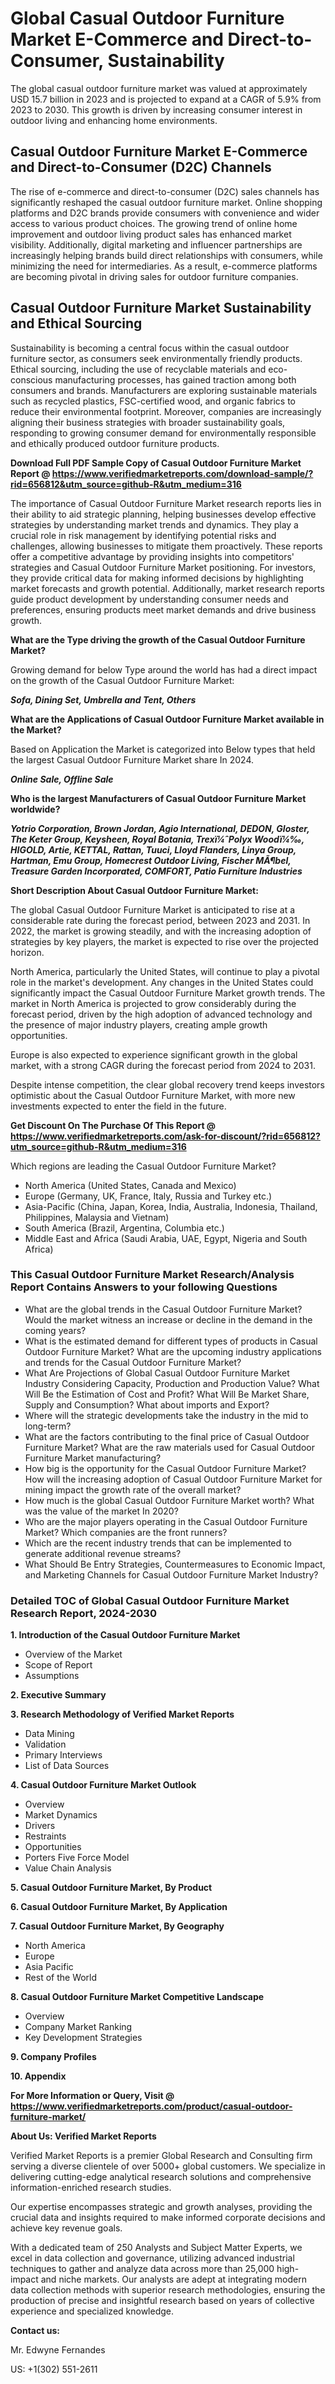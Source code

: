 <h1>Global Casual Outdoor Furniture Market E-Commerce and Direct-to-Consumer, Sustainability</h1><p class=""><p>The global casual outdoor furniture market was valued at approximately USD 15.7 billion in 2023 and is projected to expand at a CAGR of 5.9% from 2023 to 2030. This growth is driven by increasing consumer interest in outdoor living and enhancing home environments.</p><h2>Casual Outdoor Furniture Market E-Commerce and Direct-to-Consumer (D2C) Channels</h2><p>The rise of e-commerce and direct-to-consumer (D2C) sales channels has significantly reshaped the casual outdoor furniture market. Online shopping platforms and D2C brands provide consumers with convenience and wider access to various product choices. The growing trend of online home improvement and outdoor living product sales has enhanced market visibility. Additionally, digital marketing and influencer partnerships are increasingly helping brands build direct relationships with consumers, while minimizing the need for intermediaries. As a result, e-commerce platforms are becoming pivotal in driving sales for outdoor furniture companies.</p><h2>Casual Outdoor Furniture Market Sustainability and Ethical Sourcing</h2><p>Sustainability is becoming a central focus within the casual outdoor furniture sector, as consumers seek environmentally friendly products. Ethical sourcing, including the use of recyclable materials and eco-conscious manufacturing processes, has gained traction among both consumers and brands. Manufacturers are exploring sustainable materials such as recycled plastics, FSC-certified wood, and organic fabrics to reduce their environmental footprint. Moreover, companies are increasingly aligning their business strategies with broader sustainability goals, responding to growing consumer demand for environmentally responsible and ethically produced outdoor furniture products.</p></p><p class=""><strong>Download Full PDF Sample Copy of Casual Outdoor Furniture Market Report @ <a href="https://www.verifiedmarketreports.com/download-sample/?rid=656812&utm_source=github-R&utm_medium=316" target="_blank">https://www.verifiedmarketreports.com/download-sample/?rid=656812&utm_source=github-R&utm_medium=316</a></strong></p><p>The importance of&nbsp;Casual Outdoor Furniture Market research reports lies in their ability to aid strategic planning, helping businesses develop effective strategies by understanding market trends and dynamics. They play a crucial role in risk management by identifying potential risks and challenges, allowing businesses to mitigate them proactively. These reports offer a competitive advantage by providing insights into competitors' strategies and Casual Outdoor Furniture Market positioning. For investors, they provide critical data for making informed decisions by highlighting market forecasts and growth potential. Additionally, market research reports guide product development by understanding consumer needs and preferences, ensuring products meet market demands and drive business growth.</p><p><strong>What are the&nbsp;Type driving the growth of the Casual Outdoor Furniture Market?</strong></p><p id="" class="">Growing demand for below Type around the world has had a direct impact on the growth of the Casual Outdoor Furniture Market:</p><p class=""><em><strong>Sofa, Dining Set, Umbrella and Tent, Others</strong></em></p><p class=""><strong>What are the&nbsp;Applications&nbsp;of Casual Outdoor Furniture Market available in the Market?</strong></p><p id="" class="">Based on Application the Market is categorized into Below types that held the largest Casual Outdoor Furniture Market share In 2024.</p><p class=""><em><strong>Online Sale, Offline Sale</strong></em></p><p class=""><strong>Who is the largest Manufacturers of Casual Outdoor Furniture Market worldwide?</strong></p><p><em><strong>Yotrio Corporation, Brown Jordan, Agio International, DEDON, Gloster, The Keter Group, Keysheen, Royal Botania, Trexï¼ˆPolyx Woodï¼‰, HIGOLD, Artie, KETTAL, Rattan, Tuuci, Lloyd Flanders, Linya Group, Hartman, Emu Group, Homecrest Outdoor Living, Fischer MÃ¶bel, Treasure Garden Incorporated, COMFORT, Patio Furniture Industries</strong></em></p><p id="" class=""><strong>Short Description About Casual Outdoor Furniture Market:</strong></p><p>The global Casual Outdoor Furniture Market is anticipated to rise at a considerable rate during the forecast period, between 2023 and 2031. In 2022, the market is growing steadily, and with the increasing adoption of strategies by key players, the market is expected to rise over the projected horizon.</p><p>North America, particularly the United States, will continue to play a pivotal role in the market's development. Any changes in the United States could significantly impact the Casual Outdoor Furniture Market growth trends. The market in North America is projected to grow considerably during the forecast period, driven by the high adoption of advanced technology and the presence of major industry players, creating ample growth opportunities.</p><p>Europe is also expected to experience significant growth in the global market, with a strong CAGR during the forecast period from 2024 to 2031.</p><p>Despite intense competition, the clear global recovery trend keeps investors optimistic about the Casual Outdoor Furniture Market, with more new investments expected to enter the field in the future.</p><p id="" class=""><strong>Get Discount On The Purchase Of This Report @ <a href="https://www.verifiedmarketreports.com/ask-for-discount/?rid=656812?utm_source=github-R&utm_medium=316" target="_blank">https://www.verifiedmarketreports.com/ask-for-discount/?rid=656812?utm_source=github-R&utm_medium=316</a></strong></p><p class="">Which regions are leading the Casual Outdoor Furniture Market?</p><ul><li>North America (United States, Canada and Mexico)</li><li>Europe (Germany, UK, France, Italy, Russia and Turkey etc.)</li><li>Asia-Pacific (China, Japan, Korea, India, Australia, Indonesia, Thailand, Philippines, Malaysia and Vietnam)</li><li>South America (Brazil, Argentina, Columbia etc.)</li><li>Middle East and Africa (Saudi Arabia, UAE, Egypt, Nigeria and South Africa)</li></ul><h3 id="" class="">This Casual Outdoor Furniture Market Research/Analysis Report Contains Answers to your following Questions</h3><ul><li>What are the global trends in the Casual Outdoor Furniture Market? Would the market witness an increase or decline in the demand in the coming years?</li><li>What is the estimated demand for different types of products in Casual Outdoor Furniture Market? What are the upcoming industry applications and trends for the Casual Outdoor Furniture Market?</li><li>What Are Projections of Global Casual Outdoor Furniture Market Industry Considering Capacity, Production and Production Value? What Will Be the Estimation of Cost and Profit? What Will Be Market Share, Supply and Consumption? What about imports and Export?</li><li>Where will the strategic developments take the industry in the mid to long-term?</li><li>What are the factors contributing to the final price of Casual Outdoor Furniture Market? What are the raw materials used for Casual Outdoor Furniture Market manufacturing?</li><li>How big is the opportunity for the Casual Outdoor Furniture Market? How will the increasing adoption of Casual Outdoor Furniture Market for mining impact the growth rate of the overall market?</li><li>How much is the global Casual Outdoor Furniture Market worth? What was the value of the market In 2020?</li><li>Who are the major players operating in the Casual Outdoor Furniture Market? Which companies are the front runners?</li><li>Which are the recent industry trends that can be implemented to generate additional revenue streams?</li><li>What Should Be Entry Strategies, Countermeasures to Economic Impact, and Marketing Channels for Casual Outdoor Furniture Market Industry?</li></ul><h3 id="" class="">Detailed TOC of Global Casual Outdoor Furniture Market Research Report, 2024-2030</h3><p id="" class=""><strong>1. Introduction of the Casual Outdoor Furniture Market</strong></p><ul><li>Overview of the Market</li><li>Scope of Report</li><li>Assumptions</li></ul><p id="" class=""><strong>2. Executive Summary</strong></p><p id="" class=""><strong>3. Research Methodology of Verified Market Reports</strong></p><ul><li>Data Mining</li><li>Validation</li><li>Primary Interviews</li><li>List of Data Sources</li></ul><p id="" class=""><strong>4. Casual Outdoor Furniture Market Outlook</strong></p><ul><li>Overview</li><li>Market Dynamics</li><li>Drivers</li><li>Restraints</li><li>Opportunities</li><li>Porters Five Force Model</li><li>Value Chain Analysis</li></ul><p id="" class=""><strong>5. Casual Outdoor Furniture Market, By Product</strong></p><p id="" class=""><strong>6. Casual Outdoor Furniture Market, By Application</strong></p><p id="" class=""><strong>7. Casual Outdoor Furniture Market, By Geography</strong></p><ul><li>North America</li><li>Europe</li><li>Asia Pacific</li><li>Rest of the World</li></ul><p id="" class=""><strong>8. Casual Outdoor Furniture Market Competitive Landscape</strong></p><ul><li>Overview</li><li>Company Market Ranking</li><li>Key Development Strategies</li></ul><p id="" class=""><strong>9. Company Profiles</strong></p><p id="" class=""><strong>10. Appendix</strong></p><p id="" class=""><strong>For More Information or Query, Visit @ <a href="https://www.verifiedmarketreports.com/product/casual-outdoor-furniture-market/" target="_blank">https://www.verifiedmarketreports.com/product/casual-outdoor-furniture-market/</a></strong></p><p id="" class=""><strong>About Us: Verified Market Reports</strong></p><p id="" class="">Verified Market Reports is a premier Global Research and Consulting firm serving a diverse clientele of over 5000+ global customers. We specialize in delivering cutting-edge analytical research solutions and comprehensive information-enriched research studies.</p><p id="" class="">Our expertise encompasses strategic and growth analyses, providing the crucial data and insights required to make informed corporate decisions and achieve key revenue goals.</p><p id="" class="">With a dedicated team of 250 Analysts and Subject Matter Experts, we excel in data collection and governance, utilizing advanced industrial techniques to gather and analyze data across more than 25,000 high-impact and niche markets. Our analysts are adept at integrating modern data collection methods with superior research methodologies, ensuring the production of precise and insightful research based on years of collective experience and specialized knowledge.</p><p id="" class=""><strong>Contact us:</strong></p><p id="" class="">Mr. Edwyne Fernandes</p><p id="" class="">US: +1(302) 551-2611</p>